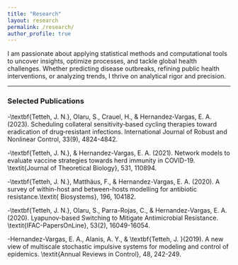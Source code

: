 ```yaml
---
title: "Research"
layout: research
permalink: /research/
author_profile: true
---
```

I am passionate about applying statistical methods and computational tools to uncover insights, optimize processes, and tackle global health challenges. Whether predicting disease outbreaks, refining public health interventions, or analyzing trends, I thrive on analytical rigor and precision.

---
### Selected Publications

-\textbf{Tetteh, J. N.}, Olaru, S., Crauel, H., \& Hernandez‐Vargas, E. A. (2023). Scheduling collateral sensitivity‐based cycling therapies toward eradication of drug‐resistant infections. International Journal of Robust and Nonlinear Control, 33(9), 4824-4842.
    
-\textbf{Tetteh, J. N.}, \& Hernandez-Vargas, E. A. (2021). Network models to evaluate vaccine strategies towards herd immunity in COVID-19. \textit{Journal of Theoretical Biology}, 531, 110894.
    
 -\textbf{Tetteh, J. N.}, Matthäus, F., \& Hernandez-Vargas, E. A. (2020). A survey of within-host and between-hosts modelling for antibiotic resistance.\textit{ Biosystems}, 196, 104182.
  
-\textbf{Tetteh, J. N.}, Olaru, S., Parra-Rojas, C., \& Hernandez-Vargas, E. A. (2020). Lyapunov-based Switching to Mitigate Antimicrobial Resistance. \textit{IFAC-PapersOnLine}, 53(2), 16049-16054.
    
 -Hernandez-Vargas, E. A., Alanis, A. Y., \& \textbf{Tetteh, J. }(2019). A new view of multiscale stochastic impulsive systems for modeling and control of epidemics. \textit{Annual Reviews in Control}, 48, 242-249.

